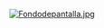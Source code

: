 [![Fondodepantalla.jpg](https://i.postimg.cc/8cb9kbk2/Fondodepantalla.jpg)](https://postimg.cc/sGvww7hm)

